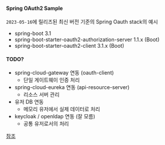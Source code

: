 #### Spring OAuth2 Sample

`2023-05-16`에 릴리즈된 최신 버전 기준의 Spring Oauth stack의 예시

- spring-boot 3.1
- spring-boot-starter-oauth2-authorization-server 1.1.x (Boot)
- spring-boot-starter-oauth2-client 3.1.x (Boot)

#### TODO?

- spring-cloud-gateway 연동 (oauth-client)
  - 단일 게이트웨이 인증 처리
- spring-cloud-eureka 연동 (api-resource-server)
  - 리소스 서버 관리
- 유저 DB 연동
  - 메모리 유저에서 실제 데이터로 처리
- keycloak / openldap 연동 (잘 모름)
  - 공통 유저로서의 처리

[참조][ref]

[ref]: https://docs.spring.io/spring-authorization-server/docs/current/reference/html/index.html